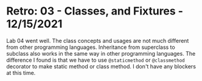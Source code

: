 # Retro: 03 - Classes, and Fixtures - 12/15/2021

Lab 04 went well. The class concepts and usages are not much different from other programming languages. Inheritance from superclass to subclass also works in the same way in other programming languages. The difference I found is that we have to use `@staticmethod` or `@classmethod` decorator to make static method or class method. I don't have any blockers at this time.
